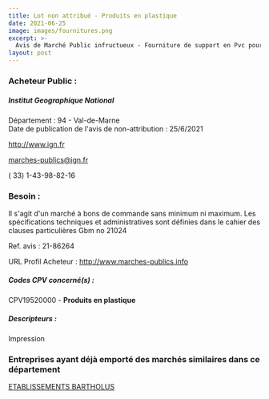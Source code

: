 ```yaml
---
title: Lot non attribué - Produits en plastique
date: 2021-06-25
image: images/fournitures.png
excerpt: >-
  Avis de Marché Public infructueux - Fourniture de support en Pvc pour la presse offset et la thermoformeuse de l'Ign
layout: post
---
```


### Acheteur Public :
##### Institut Geographique National
Département : 94 - Val-de-Marne<br/>
Date de publication de l'avis de non-attribution : 25/6/2021


http://www.ign.fr

marches-publics@ign.fr

( 33) 1-43-98-82-16
### Besoin :

Il s'agit d'un marché à bons de commande sans minimum ni maximum. Les spécifications techniques et administratives sont définies dans le cahier des clauses particulières Gbm no 21024

Ref. avis : 21-86264

URL Profil Acheteur : http://www.marches-publics.info

##### Codes CPV concerné(s) :
CPV19520000 - **Produits en plastique** <br/>

##### Descripteurs :
Impression <br/>

### Entreprises ayant déjà emporté des marchés similaires dans ce département
<a href="/entreprise-573/siren-582064846">ETABLISSEMENTS BARTHOLUS</a><br/><br/>
